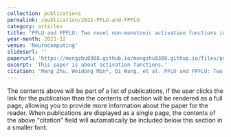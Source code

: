 ```yaml
---
collection: publications
permalink: /publication/2021-PFLU-and-FPFLU
category: articles
title: "PFLU and FPFLU: Two novel non-monotonic activation functions in convolutional neural networks"
year-month: 2021-12
venue: 'Neurocomputing'
slidesurl: ''
paperurl: 'https://mengzhu0308.github.io/mengzhu0308.githup.io/files/papers/1-PFLU-and-FPFLU.pdf'
excerpt: 'This paper is about activation functions.'
citation: 'Meng Zhu, Weidong Min*, Qi Wang, et al. PFLU and FPFLU: Two novel non-monotonic activation functions in convolutional neural networks. Neurocomputing, 2021, 429: 110-117. DOI: 10.1016/j.neucom.2020.11.068.'
---
```


The contents above will be part of a list of publications, if the user clicks the link for the publication than the contents of section will be rendered as a full page, allowing you to provide more information about the paper for the reader. When publications are displayed as a single page, the contents of the above "citation" field will automatically be included below this section in a smaller font.

